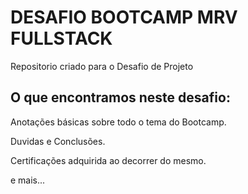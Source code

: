 # DESAFIO BOOTCAMP MRV FULLSTACK
Repositorio criado para o Desafio de Projeto

## O que encontramos neste desafio:

Anotações básicas sobre todo o tema do Bootcamp.

Duvidas e Conclusões.

Certificações adquirida ao decorrer do mesmo.

e mais...
